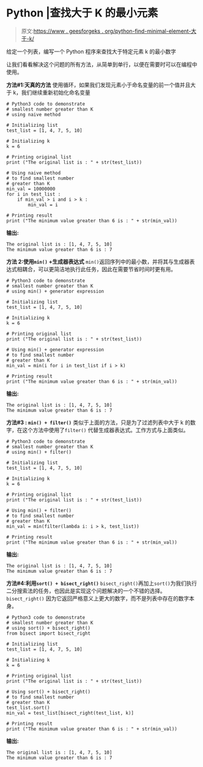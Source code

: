 # Python |查找大于 K 的最小元素

> 原文:[https://www . geesforgeks . org/python-find-minimal-element-大于-k/](https://www.geeksforgeeks.org/python-find-smallest-element-greater-than-k/)

给定一个列表，编写一个 Python 程序来查找大于特定元素 k 的最小数字

让我们看看解决这个问题的所有方法，从简单到单行，以便在需要时可以在编程中使用。

**方法#1:天真的方法**
使用循环，如果我们发现元素小于命名变量的前一个值并且大于 k，我们继续重新初始化命名变量

```
# Python3 code to demonstrate 
# smallest number greater than K
# using naive method 

# Initializing list 
test_list = [1, 4, 7, 5, 10]

# Initializing k
k = 6

# Printing original list 
print ("The original list is : " + str(test_list))

# Using naive method 
# to find smallest number
# greater than K
min_val = 10000000
for i in test_list :
    if min_val > i and i > k :
        min_val = i

# Printing result 
print ("The minimum value greater than 6 is : " + str(min_val))
```

**输出:**

```
The original list is : [1, 4, 7, 5, 10]
The minimum value greater than 6 is : 7

```

**方法 2:使用`min()` +生成器表达式**
`min()`返回序列中的最小数，并将其与生成器表达式相耦合，可以更简洁地执行此任务，因此在需要节省时间时更有用。

```
# Python3 code to demonstrate 
# smallest number greater than K
# using min() + generator expression

# Initializing list 
test_list = [1, 4, 7, 5, 10]

# Initializing k
k = 6

# Printing original list 
print ("The original list is : " + str(test_list))

# Using min() + generator expression
# to find smallest number
# greater than K
min_val = min(i for i in test_list if i > k)

# Printing result 
print ("The minimum value greater than 6 is : " + str(min_val))
```

**输出:**

```
The original list is : [1, 4, 7, 5, 10]
The minimum value greater than 6 is : 7

```

**方法#3 : `min() + filter()`**
类似于上面的方法，只是为了过滤列表中大于 k 的数字，在这个方法中使用了`filter()` 代替生成器表达式。工作方式与上面类似。

```
# Python3 code to demonstrate 
# smallest number greater than K
# using min() + filter()

# Initializing list 
test_list = [1, 4, 7, 5, 10]

# Initializing k
k = 6

# Printing original list 
print ("The original list is : " + str(test_list))

# Using min() + filter()
# to find smallest number
# greater than K
min_val = min(filter(lambda i: i > k, test_list))

# Printing result 
print ("The minimum value greater than 6 is : " + str(min_val))
```

**输出:**

```
The original list is : [1, 4, 7, 5, 10]
The minimum value greater than 6 is : 7

```

**方法#4:利用`sort() + bisect_right()`**
`bisect_right()`再加上`sort()`为我们执行二分搜索法的任务，也因此是实现这个问题解决的一个不错的选择。`bisect_right()` 因为它返回严格意义上更大的数字，而不是列表中存在的数字本身。

```
# Python3 code to demonstrate 
# smallest number greater than K
# using sort() + bisect_right()
from bisect import bisect_right

# Initializing list 
test_list = [1, 4, 7, 5, 10]

# Initializing k
k = 6

# Printing original list 
print ("The original list is : " + str(test_list))

# Using sort() + bisect_right()
# to find smallest number
# greater than K
test_list.sort()
min_val = test_list[bisect_right(test_list, k)]

# Printing result 
print ("The minimum value greater than 6 is : " + str(min_val))
```

**输出:**

```
The original list is : [1, 4, 7, 5, 10]
The minimum value greater than 6 is : 7

```